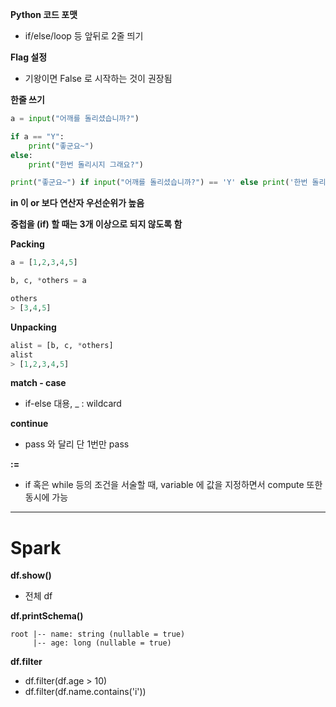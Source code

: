 **Python 코드 포맷** 
- if/else/loop 등 앞뒤로 2줄 띄기

**Flag 설정**
- 기왕이면 False 로 시작하는 것이 권장됨

**한줄 쓰기**

```python
a = input("어깨를 돌리셨습니까?")

if a == "Y":
    print("좋군요~")
else:
    print("한번 돌리시지 그래요?")

print("좋군요~") if input("어깨를 돌리셨습니까?") == 'Y' else print('한번 돌리시지 그래요?')

```

**in 이 or 보다 연산자 우선순위가 높음**

**중첩을 (if) 할 때는 3개 이상으로 되지 않도록 함**

**Packing**
```python
a = [1,2,3,4,5]

b, c, *others = a

others
> [3,4,5]
```

**Unpacking**
```python
alist = [b, c, *others]
alist
> [1,2,3,4,5]
```

**match - case**
- if-else 대용, _ : wildcard

**continue**
- pass 와 달리 단 1번만 pass

**:=**
- if 혹은 while 등의 조건을 서술할 때, variable 에 값을 지정하면서 compute 또한 동시에 가능



---

# Spark

**df.show()**
- 전체 df

**df.printSchema()**
```
root |-- name: string (nullable = true) 
     |-- age: long (nullable = true)
```

**df.filter**
- df.filter(df.age > 10)
- df.filter(df.name.contains('i'))

















